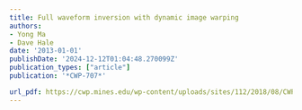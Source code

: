 ```yaml
---
title: Full waveform inversion with dynamic image warping
authors:
- Yong Ma
- Dave Hale
date: '2013-01-01'
publishDate: '2024-12-12T01:04:48.270099Z'
publication_types: ["article"]
publication: '*CWP-707*'

url_pdf: https://cwp.mines.edu/wp-content/uploads/sites/112/2018/08/CWP707-min.pdf
---
```

